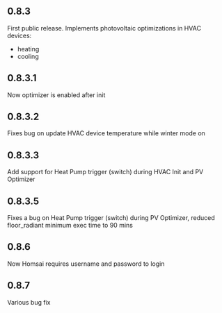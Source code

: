## 0.8.3

First public release.
Implements photovoltaic optimizations in HVAC devices:

- heating
- cooling

## 0.8.3.1

Now optimizer is enabled after init

## 0.8.3.2

Fixes bug on update HVAC device temperature while winter mode on

## 0.8.3.3

Add support for Heat Pump trigger (switch) during HVAC Init and PV Optimizer

## 0.8.3.5

Fixes a bug on Heat Pump trigger (switch) during PV Optimizer, reduced floor_radiant minimum exec time to 90 mins

## 0.8.6

Now Homsai requires username and password to login

## 0.8.7

Various bug fix
